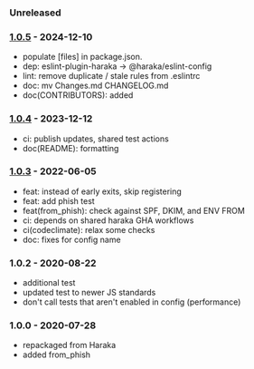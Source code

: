 
### Unreleased


### [1.0.5] - 2024-12-10

- populate [files] in package.json.
- dep: eslint-plugin-haraka -> @haraka/eslint-config
- lint: remove duplicate / stale rules from .eslintrc
- doc: mv Changes.md CHANGELOG.md
- doc(CONTRIBUTORS): added

### [1.0.4] - 2023-12-12

- ci: publish updates, shared test actions
- doc(README): formatting 


### [1.0.3] - 2022-06-05

- feat: instead of early exits, skip registering
- feat: add phish test
- feat(from_phish): check against SPF, DKIM, and ENV FROM
- ci: depends on shared haraka GHA workflows
- ci(codeclimate): relax some checks
- doc: fixes for config name


### 1.0.2 - 2020-08-22

- additional test
- updated test to newer JS standards
- don't call tests that aren't enabled in config (performance)


### 1.0.0 - 2020-07-28

- repackaged from Haraka
- added from_phish

[1.0.3]: https://github.com/haraka/haraka-plugin-headers/releases/tag/1.0.3
[1.0.4]: https://github.com/haraka/haraka-plugin-headers/releases/tag/1.0.4
[1.0.5]: https://github.com/haraka/haraka-plugin-headers/releases/tag/1.0.5
